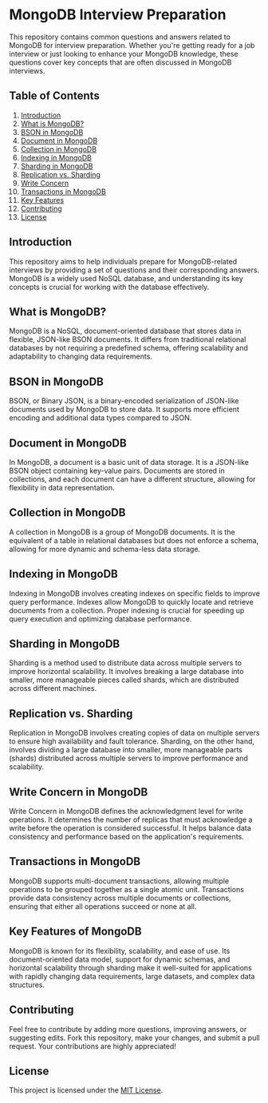 # MongoDB Interview Preparation

This repository contains common questions and answers related to MongoDB for interview preparation. Whether you're getting ready for a job interview or just looking to enhance your MongoDB knowledge, these questions cover key concepts that are often discussed in MongoDB interviews.

## Table of Contents

1. [Introduction](#introduction)
2. [What is MongoDB?](#what-is-mongodb)
3. [BSON in MongoDB](#bson-in-mongodb)
4. [Document in MongoDB](#document-in-mongodb)
5. [Collection in MongoDB](#collection-in-mongodb)
6. [Indexing in MongoDB](#indexing-in-mongodb)
7. [Sharding in MongoDB](#sharding-in-mongodb)
8. [Replication vs. Sharding](#replication-vs-sharding)
9. [Write Concern](#write-concern-in-mongodb)
10. [Transactions in MongoDB](#transactions-in-mongodb)
11. [Key Features](#key-features-of-mongodb)
12. [Contributing](#contributing)
13. [License](#license)

## Introduction

This repository aims to help individuals prepare for MongoDB-related interviews by providing a set of questions and their corresponding answers. MongoDB is a widely used NoSQL database, and understanding its key concepts is crucial for working with the database effectively.

## What is MongoDB?

MongoDB is a NoSQL, document-oriented database that stores data in flexible, JSON-like BSON documents. It differs from traditional relational databases by not requiring a predefined schema, offering scalability and adaptability to changing data requirements.

## BSON in MongoDB

BSON, or Binary JSON, is a binary-encoded serialization of JSON-like documents used by MongoDB to store data. It supports more efficient encoding and additional data types compared to JSON.

## Document in MongoDB

In MongoDB, a document is a basic unit of data storage. It is a JSON-like BSON object containing key-value pairs. Documents are stored in collections, and each document can have a different structure, allowing for flexibility in data representation.

## Collection in MongoDB

A collection in MongoDB is a group of MongoDB documents. It is the equivalent of a table in relational databases but does not enforce a schema, allowing for more dynamic and schema-less data storage.

## Indexing in MongoDB

Indexing in MongoDB involves creating indexes on specific fields to improve query performance. Indexes allow MongoDB to quickly locate and retrieve documents from a collection. Proper indexing is crucial for speeding up query execution and optimizing database performance.

## Sharding in MongoDB

Sharding is a method used to distribute data across multiple servers to improve horizontal scalability. It involves breaking a large database into smaller, more manageable pieces called shards, which are distributed across different machines.

## Replication vs. Sharding

Replication in MongoDB involves creating copies of data on multiple servers to ensure high availability and fault tolerance. Sharding, on the other hand, involves dividing a large database into smaller, more manageable parts (shards) distributed across multiple servers to improve performance and scalability.

## Write Concern in MongoDB

Write Concern in MongoDB defines the acknowledgment level for write operations. It determines the number of replicas that must acknowledge a write before the operation is considered successful. It helps balance data consistency and performance based on the application's requirements.

## Transactions in MongoDB

MongoDB supports multi-document transactions, allowing multiple operations to be grouped together as a single atomic unit. Transactions provide data consistency across multiple documents or collections, ensuring that either all operations succeed or none at all.

## Key Features of MongoDB

MongoDB is known for its flexibility, scalability, and ease of use. Its document-oriented data model, support for dynamic schemas, and horizontal scalability through sharding make it well-suited for applications with rapidly changing data requirements, large datasets, and complex data structures.

## Contributing

Feel free to contribute by adding more questions, improving answers, or suggesting edits. Fork this repository, make your changes, and submit a pull request. Your contributions are highly appreciated!

## License

This project is licensed under the [MIT License](LICENSE).
